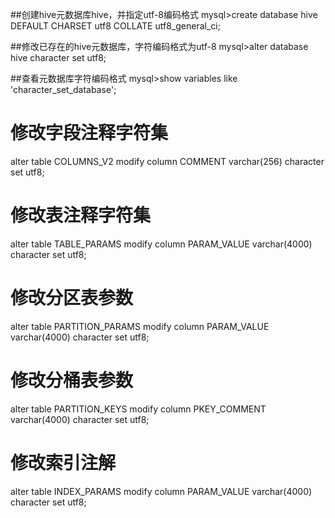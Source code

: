
##创建hive元数据库hive，并指定utf-8编码格式
mysql>create database hive DEFAULT CHARSET utf8 COLLATE utf8_general_ci;
 
 
##修改已存在的hive元数据库，字符编码格式为utf-8
mysql>alter database hive character set utf8;


##查看元数据库字符编码格式
mysql>show variables like 'character_set_database';

# 修改字段注释字符集
alter table COLUMNS_V2 modify column COMMENT varchar(256) character set utf8;

# 修改表注释字符集
alter table TABLE_PARAMS modify column PARAM_VALUE varchar(4000) character set utf8;

# 修改分区表参数
alter table PARTITION_PARAMS modify column PARAM_VALUE varchar(4000) character set utf8;

# 修改分桶表参数
alter table PARTITION_KEYS modify column PKEY_COMMENT varchar(4000) character set utf8;

# 修改索引注解
alter table INDEX_PARAMS modify column PARAM_VALUE varchar(4000) character set utf8;
